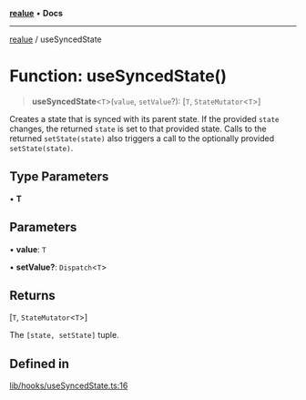 [**realue**](../README.md) • **Docs**

***

[realue](../README.md) / useSyncedState

# Function: useSyncedState()

> **useSyncedState**\<`T`\>(`value`, `setValue`?): [`T`, `StateMutator`\<`T`\>]

Creates a state that is synced with its parent state.
If the provided `state` changes, the returned `state` is set to that provided state.
Calls to the returned `setState(state)` also triggers a call to the optionally provided `setState(state)`.

## Type Parameters

• **T**

## Parameters

• **value**: `T`

• **setValue?**: `Dispatch`\<`T`\>

## Returns

[`T`, `StateMutator`\<`T`\>]

The `[state, setState]` tuple.

## Defined in

[lib/hooks/useSyncedState.ts:16](https://github.com/nevoland/realue/blob/74648764502b1dc82cd067678d4f4e304253ebad/lib/hooks/useSyncedState.ts#L16)
